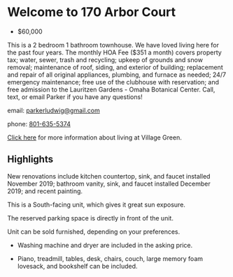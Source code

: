 # Welcome to 170 Arbor Court

- $60,000

This is a 2 bedroom 1 bathroom townhouse. We have loved living here for the past four years. The monthly HOA Fee ($351 a month) covers property tax; water, sewer, trash and recycling; upkeep of grounds and snow removal; maintenance of roof, siding, and exterior of building; replacement and repair of all original appliances, plumbing, and furnace as needed; 24/7 emergency maintenance; free use of the clubhouse with reservation; and free admission to the Lauritzen Gardens - Omaha Botanical Center. Call, text, or email Parker if you have any questions! 

email: [parkerludwig@gmail.com](mailto:parkerludwig@gmail.com) 

phone: [801-635-5374](tel:801-635-5374) 

[Click here](http://www.villagegreentownhouses.com) for more information about living at Village Green.



## Highlights

New renovations include kitchen countertop, sink, and faucet installed November 2019; bathroom vanity, sink, and faucet installed December 2019; and recent painting.


This is a South-facing unit, which gives it great sun exposure.


The reserved parking space is directly in front of the unit.


Unit can be sold furnished, depending on your preferences.

- Washing machine and dryer are included in the asking price.

- Piano, treadmill, tables, desk, chairs, couch, large memory foam lovesack, and bookshelf can be included. 

